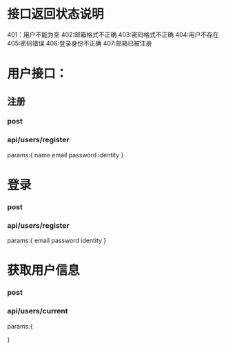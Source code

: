 # 接口返回状态说明
401：用户不能为空
402:邮箱格式不正确
403:密码格式不正确
404:用户不存在
405:密码错误
406:登录身份不正确
407:邮箱已被注册



# 用户接口：
## 注册
### post
### api/users/register
params:{
name
email
password
identity
}

# 登录
### post
### api/users/register
params:{
email
password
identity
}
# 获取用户信息

### post
### api/users/current
params:{

}


